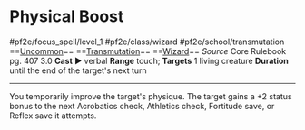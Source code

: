 # Physical Boost
#pf2e/focus_spell/level_1 #pf2e/class/wizard #pf2e/school/transmutation 
==[Uncommon](Uncommon.md)== ==[Transmutation](Transmutation.md)== ==[Wizard](Wizard.md)==
*Source* Core Rulebook pg. 407 3.0
**Cast** ► verbal
**Range** touch; **Targets** 1 living creature
**Duration** until the end of the target's next turn

---
You temporarily improve the target's physique. The target gains a +2 status bonus to the next Acrobatics check, Athletics check, Fortitude save, or Reflex save it attempts.
